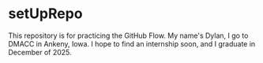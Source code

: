 # setUpRepo
This repository is for practicing the GitHub Flow.
My name's Dylan, I go to DMACC in Ankeny, Iowa. I hope to find an internship soon, and I graduate in December of 2025.
